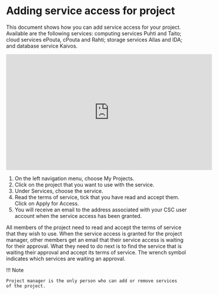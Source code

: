 # Adding service access for project

This document shows how you can add service access for your project.
Available are the following services: computing services Puhti and
Taito; cloud services ePouta, cPouta and Rahti; storage services Allas
and IDA; and database service Kaivos.

<iframe width="560" height="315" src="https://www.youtube.com/embed/GMo20kLi9Bs" frameborder="0" allow="accelerometer; autoplay; encrypted-media; gyroscope; picture-in-picture" allowfullscreen></iframe>

1. On the left navigation menu, choose My Projects.
1. Click on the project that you want to use with the service.
1. Under Services, choose the service.
1. Read the terms of service, tick that you have read and accept them.
Click on Apply for Access.
1. You will receive an email to the address associated with your CSC
user account when the service access has been granted.

All members of the project need to read and accept the terms of
service that they wish to use. When the service access is granted for
the project manager, other members get an email that their service
access is waiting for their approval. What they need to do next is to
find the service that is waiting their approval and accept its terms
of service. The wrench symbol indicates which services are waiting an
approval.

!!! Note

    Project manager is the only person who can add or remove services
    of the project.
